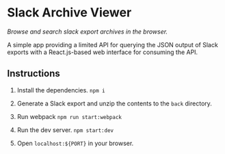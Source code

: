 # Slack Archive Viewer

*Browse and search slack export archives in the browser.*

A simple app providing a limited API for querying the JSON output of Slack exports with a React.js-based web
interface for consuming the API.

## Instructions

1. Install the dependencies.
    `npm i`

2. Generate a Slack export and unzip the contents to the `back` directory.

3. Run webpack
    `npm run start:webpack`

3. Run the dev server.
    `npm start:dev`

4. Open `localhost:${PORT}` in your browser.